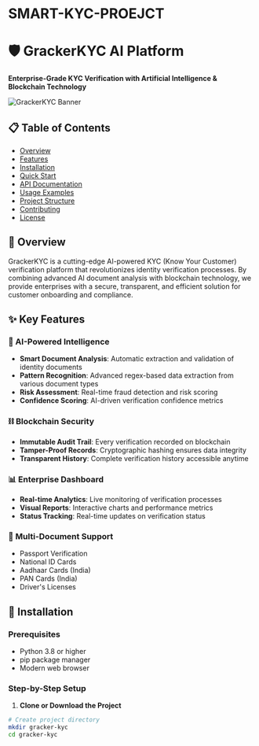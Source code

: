 # SMART-KYC-PROEJCT
# 🛡️ GrackerKYC AI Platform

**Enterprise-Grade KYC Verification with Artificial Intelligence & Blockchain Technology**

![GrackerKYC Banner](SMART%20KYC%20DEMO.jpg)

## 📋 Table of Contents
- [Overview](#-overview)
- [Features](#-features)
- [Installation](#-installation)
- [Quick Start](#-quick-start)
- [API Documentation](#-api-documentation)
- [Usage Examples](#-usage-examples)
- [Project Structure](#-project-structure)
- [Contributing](#-contributing)
- [License](#-license)

## 🌟 Overview

GrackerKYC is a cutting-edge AI-powered KYC (Know Your Customer) verification platform that revolutionizes identity verification processes. By combining advanced AI document analysis with blockchain technology, we provide enterprises with a secure, transparent, and efficient solution for customer onboarding and compliance.

## ✨ Key Features

### 🤖 AI-Powered Intelligence
- **Smart Document Analysis**: Automatic extraction and validation of identity documents
- **Pattern Recognition**: Advanced regex-based data extraction from various document types
- **Risk Assessment**: Real-time fraud detection and risk scoring
- **Confidence Scoring**: AI-driven verification confidence metrics

### ⛓️ Blockchain Security
- **Immutable Audit Trail**: Every verification recorded on blockchain
- **Tamper-Proof Records**: Cryptographic hashing ensures data integrity
- **Transparent History**: Complete verification history accessible anytime

### 📊 Enterprise Dashboard
- **Real-time Analytics**: Live monitoring of verification processes
- **Visual Reports**: Interactive charts and performance metrics
- **Status Tracking**: Real-time updates on verification status

### 📄 Multi-Document Support
- Passport Verification
- National ID Cards
- Aadhaar Cards (India)
- PAN Cards (India)
- Driver's Licenses

## 🚀 Installation

### Prerequisites
- Python 3.8 or higher
- pip package manager
- Modern web browser

### Step-by-Step Setup

1. **Clone or Download the Project**
```bash
# Create project directory
mkdir gracker-kyc
cd gracker-kyc
